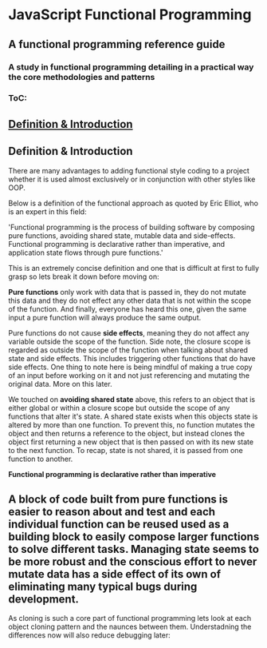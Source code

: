 # JavaScript Functional Programming 

## A functional programming reference guide 

### A study in functional programming detailing in a practical way the core methodologies and patterns

### ToC:

[Definition & Introduction](##Definition-&-Introduction)
------------------------------------------------------------------------------------------------------------------------------


## Definition & Introduction
There are many advantages to adding functional style coding to a project whether it is used almost exclusively or in conjunction with other styles like OOP.

Below is a definition of the functional approach as quoted by Eric Elliot, who is an expert in this field:

'Functional programming is the process of building software by composing pure functions, avoiding shared state, mutable data and side-effects. Functional programming is declarative rather than imperative, and application state flows through pure functions.'

This is an extremely concise definition and one that is difficult at first to fully grasp so lets break it down before moving on:

**Pure functions** only work with data that is passed in, they do not mutate this data and they do not effect any other data that is not within the scope of the function. And finally, everyone has heard this one, given the same input a pure function will always produce the same output.

Pure functions do not cause **side effects**, meaning they do not affect any variable outside the scope of the function. Side note, the closure scope is regarded as outside the scope of the function when talking about shared state and side effects.  This includes triggering other functions that do have side effects.  One thing to note here is being mindful of making a true copy of an input before working on it and not just referencing and mutating the original data. More on this later.  

We touched on **avoiding shared state** above, this refers to an object that is either global or within a closure scope but outside the scope of any functions that alter it's state.  A shared state exists when this objects state is altered by more than one function.  To prevent this, no function mutates the object and then returns a reference to the object, but instead clones the object first returning a new object that is then passed on with its new state to the next function.  To recap, state is not shared, it is passed from one function to another.

**Functional programming is declarative rather than imperative**

A block of code built from pure functions is easier to reason about and test and each individual function can be reused used as a building block to easily compose larger functions to solve different tasks.  Managing state seems to be more robust and the conscious effort to never mutate data has a side effect of its own of eliminating many typical bugs during development.
-----------------------------------------------------------------------------------------------------------------------------

As cloning is such a core part of functional programming lets look at each object cloning pattern and the naunces between them. Understadning the differences now will also reduce debugging later: